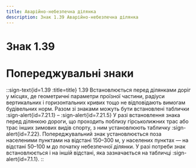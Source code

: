 ```yaml
---
title: Аварійно-небезпечна ділянка
description: Знак 1.39 Аварійно-небезпечна ділянка
---
```

# Знак 1.39
# Попереджувальні знаки
::sign-text{id=1.39 :title=title}
1.39 Встановлюється перед ділянками доріг у місцях, де геометричні параметри проїзної частини, радіуси вертикальних і горизонтальних кривих тощо не відповідають вимогам будівельних норм. Разом зі знаками можуть бути встановлені таблички :sign-alert{id=7.21.1} – :sign-alert{id=7.21.5}
У разі встановлення знака перед ділянкою дороги, що проходить поблизу гірськолижних трас або трас інших зимових видів спорту, з ним установлюють табличку :sign-alert{id=7.22}.
Попереджувальний знак установлюється поза населеними пунктами на відстані 150–300 м, у населених пунктах — на відстані 50–100 м до початку небезпечної ділянки. У разі потреби знак встановлюється і на іншій відстані, яка зазначається на табличці :sign-alert{id=7.1.1}.
::